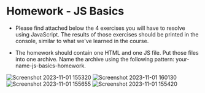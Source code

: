 # Homework - JS Basics

* Please find attached below the 4 exercises you will have to resolve using JavaScript. The results of those exercises should be printed in the console, similar to what we've learned in the course.

* The homework should contain one HTML and one JS file. Put those files into one archive. Name the archive using the following pattern: your-name-js-basics-homework.

![Screenshot 2023-11-01 155320](https://github.com/dianarrugea/js_basics_sc_inf/assets/64359516/2eb723e4-4112-4b7f-8b6f-b04f8ef6168d)
![Screenshot 2023-11-01 160130](https://github.com/dianarrugea/js_basics_sc_inf/assets/64359516/fb896934-0774-414b-b224-bce0d479e669)
![Screenshot 2023-11-01 155655](https://github.com/dianarrugea/js_basics_sc_inf/assets/64359516/97d46708-99c8-41c8-940d-5144b57b7a1f)
![Screenshot 2023-11-01 155420](https://github.com/dianarrugea/js_basics_sc_inf/assets/64359516/c8840da4-72d0-4812-a182-40deea0ec23e)
